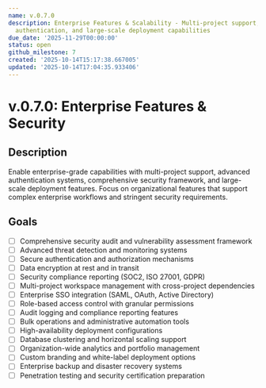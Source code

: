 ```yaml
---
name: v.0.7.0
description: Enterprise Features & Scalability - Multi-project support, enterprise
  authentication, and large-scale deployment capabilities
due_date: '2025-11-29T00:00:00'
status: open
github_milestone: 7
created: '2025-10-14T15:17:38.667005'
updated: '2025-10-14T17:04:35.933406'
---
```


# v.0.7.0: Enterprise Features & Security

## Description

Enable enterprise-grade capabilities with multi-project support, advanced authentication systems, comprehensive security framework, and large-scale deployment features. Focus on organizational features that support complex enterprise workflows and stringent security requirements.

## Goals

- [ ] Comprehensive security audit and vulnerability assessment framework
- [ ] Advanced threat detection and monitoring systems
- [ ] Secure authentication and authorization mechanisms
- [ ] Data encryption at rest and in transit
- [ ] Security compliance reporting (SOC2, ISO 27001, GDPR)
- [ ] Multi-project workspace management with cross-project dependencies
- [ ] Enterprise SSO integration (SAML, OAuth, Active Directory)
- [ ] Role-based access control with granular permissions
- [ ] Audit logging and compliance reporting features
- [ ] Bulk operations and administrative automation tools
- [ ] High-availability deployment configurations
- [ ] Database clustering and horizontal scaling support
- [ ] Organization-wide analytics and portfolio management
- [ ] Custom branding and white-label deployment options
- [ ] Enterprise backup and disaster recovery systems
- [ ] Penetration testing and security certification preparation